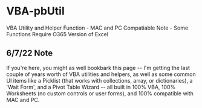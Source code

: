 # VBA-pbUtil
VBA Utility and Helper Function - MAC and PC Compatiable
Note - Some Functions Require O365 Version of Excel

## 6/7/22 Note
If you're here, you might as well bookbark this page -- I'm getting the last couple of years worth of VBA utilities and helpers, as well as some common UI items like a Picklist (that works with collections, array, or dictionaries), a 'Wait Form', and a Pivot Table Wizard -- all built in 100% VBA, 100% Worksheets (no custom controls or user forms), and 100% compatible with MAC and PC.  
